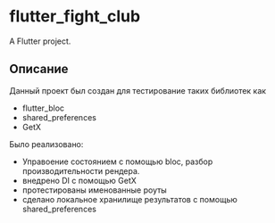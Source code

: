 # flutter_fight_club

A Flutter project.

## Описание

Данный проект был создан для тестирование таких библиотек как

- flutter_bloc
- shared_preferences
- GetX

Было реализовано:

- Управоение состоянием с помощью bloc, разбор производительности рендера.
- внедрено DI с помощью GetX
- протестированы именованные роуты
- сделано локальное хранилище результатов с помощью shared_preferences
